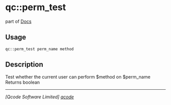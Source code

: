 qc::perm_test
=============

part of [Docs](.)

Usage
-----
`qc::perm_test perm_name method`

Description
-----------
Test whether the current user can perform $method on $perm_name<br/>Returns boolean

----------------------------------
*[Qcode Software Limited] [qcode]*

[qcode]: http://www.qcode.co.uk "Qcode Software"